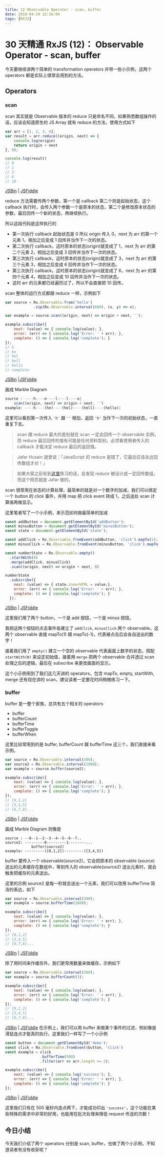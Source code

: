 ```yaml
---
title: 12 Observable Operator - scan, buffer
date: 2018-04-29 12:16:04
tags: [RXJS]
---
```

# 30 天精通 RxJS (12)： Observable Operator - scan, buffer

今天要继续讲两个简单的 transformation operators 并带一些小示例，这两个 operators 都是实际上很常会用到的方法。
<!-- more -->
## Operators

### scan

scan 其实就是 Observable 版本的 reduce 只是命名不同。如果熟悉数组操作的话，应该会知道原生的 JS Array 就有 reduce 的方法，使用方式如下

```javascript
var arr = [1, 2, 3, 4];
var result = arr.reduce((origin, next) => { 
    console.log(origin)
    return origin + next
}, 0);

console.log(result)
// 0
// 1
// 3
// 6
// 10

```

[JSBin](https://jsbin.com/guyaki/1/edit?js,console) | [JSFiddle](https://jsfiddle.net/s6323859/brkztLLw/)

reduce 方法需要传两个参数，第一个是 callback 第二个则是起始状态，这个 callback 执行时，会传入两个参数一个是原本的状态，第二个是修改原本状态的参数，最后回传一个新的状态，再继续执行。

所以这段代码是这样执行的

*   第一次执行 callback 起始状态是 0 所以 origin 传入 0，next 为 arr 的第一个元素 1，相加之后变成 1 回传并当作下一次的状态。
*   第二次执行 callback，这时原本的状态(origin)就变成了 1，next 为 arr 的第二个元素 2，相加之后变成 3 回传并当作下一次的状态。
*   第三次执行 callback，这时原本的状态(origin)就变成了 3，next 为 arr 的第三个元素 3，相加之后变成 6 回传并当作下一次的状态。
*   第三次执行 callback，这时原本的状态(origin)就变成了 6，next 为 arr 的第四个元素 4，相加之后变成 10 回传并当作下一次的状态。
*   这时 arr 的元素都已经遍历过了，所以不会直接把 10 回传。

scan 整体的运行方式都跟 reduce 一样，示例如下

```javascript
var source = Rx.Observable.from('hello')
             .zip(Rx.Observable.interval(600), (x, y) => x);

var example = source.scan((origin, next) => origin + next, '');

example.subscribe({
    next: (value) => { console.log(value); },
    error: (err) => { console.log('Error: ' + err); },
    complete: () => { console.log('complete'); }
});
// h
// he
// hel
// hell
// hello
// complete

```

[JSBin](https://jsbin.com/guyaki/8/edit?html,js,console,output) |[JSFiddle](https://jsfiddle.net/s6323859/brkztLLw/1/)

画成 Marble Diagram

```javascript
source : ----h----e----l----l----o|
    scan((origin, next) => origin + next, '')
example: ----h----(he)----(hel)----(hell)----(hello)|

```

这里可以看到第一次传入 `'h'` 跟 `''` 相加，返回 `'h'` 当作下一次的初始状态，一直重复下去。

> 
> 
> scan 跟 reduce 最大的差别就在 scan 一定会回传一个 observable 实例，而 reduce 最后回传的值有可能是任何资料型别，必须看使用者传入的 callback 才能决定 reduce 最后的返回值。
> 
> 

> 
> 
> Jafar Husain 就曾说：「JavaScript 的 reduce 是错了，它最后应该永远回传数组才对！」
> 
> 

> 
> 
> 如果大家之前有到[这里](http://reactivex.io/learnrx/)练习的话，会发现 reduce 被设计成一定回传数组，而这个网页就是 Jafar 做的。
> 
> 

scan 很常用在状态的计算处理，最简单的就是对一个数字的加减，我们可以绑定一个 button 的 click 事件，并用 map 把 click event 转成 1，之后送处 scan 计算值再做显示。

这里笔者写了一个小示例，来示范如何做最简单的加减

```javascript
const addButton = document.getElementById('addButton');
const minusButton = document.getElementById('minusButton');
const state = document.getElementById('state');

const addClick = Rx.Observable.fromEvent(addButton, 'click').mapTo(1);
const minusClick = Rx.Observable.fromEvent(minusButton, 'click').mapTo(-1);

const numberState = Rx.Observable.empty()
  .startWith(0)
  .merge(addClick, minusClick)
  .scan((origin, next) => origin + next, 0)

numberState
  .subscribe({
    next: (value) => { state.innerHTML = value;},
    error: (err) => { console.log('Error: ' + err); },
    complete: () => { console.log('complete'); }
  });

```

[JSBin](https://jsbin.com/guyaki/4/edit?js,output) | [JSFiddle](https://jsfiddle.net/s6323859/yf02gt9j/1/)

这里我们用了两个 button，一个是 add 按钮，一个是 minus 按钮。

我把这两个按钮的点击事件各建立了 `addClcik`, `minusClick` 两个 observable，这两个 observable 直接 mapTo(1) 跟 mapTo(-1)，代表被点击后会各自送出的数字！

接着我们用了 `empty()` 建立一个空的 observable 代表画面上数字的状态，搭配 `startWith(0)` 来设定初始值，接着用 `merge` 把两个 observable 合并透过 scan 处理之后的逻辑，最后在 subscribe 来更改画面的显示。

这个小示例用到了我们这几天讲的 operators，包含 mapTo, empty, startWith, merge 还有现在讲的 scan，建议读者一定要花时间稍微练习一下。

### buffer

buffer 是一整个家族，总共有五个相关的 operators

*   buffer
*   bufferCount
*   bufferTime
*   bufferToggle
*   bufferWhen

这里比较常用到的是 buffer, bufferCount 跟 bufferTime 这三个，我们直接来看示例。

```javascript
var source = Rx.Observable.interval(300);
var source2 = Rx.Observable.interval(1000);
var example = source.buffer(source2);

example.subscribe({
    next: (value) => { console.log(value); },
    error: (err) => { console.log('Error: ' + err); },
    complete: () => { console.log('complete'); }
});
// [0,1,2]
// [3,4,5]
// [6,7,8]...

```

[JSBin](https://jsbin.com/guyaki/9/edit?html,js,console,output) | [JSFiddle](https://jsfiddle.net/s6323859/brkztLLw/2/)

画成 Marble Diagram 则像是

```
source : --0--1--2--3--4--5--6--7..
source2: ---------0---------1--------...
            buffer(source2)
example: ---------([0,1,2])---------([3,4,5])    

```

buffer 要传入一个 observable(source2)，它会把原本的 observable (source)送出的元素缓存在数组中，等到传入的 observable(source2) 送出元素时，就会触发把缓存的元素送出。

这里的示例 source2 是每一秒就会送出一个元素，我们可以改用 bufferTime 简洁的表达，如下

```javascript
var source = Rx.Observable.interval(300);
var example = source.bufferTime(1000);

example.subscribe({
    next: (value) => { console.log(value); },
    error: (err) => { console.log('Error: ' + err); },
    complete: () => { console.log('complete'); }
});
// [0,1,2]
// [3,4,5]
// [6,7,8]...

```

[JSBin](https://jsbin.com/guyaki/5/edit?js,console) | [JSFiddle](https://jsfiddle.net/s6323859/brkztLLw/3/)

除了用时间来作缓存外，我们更常用数量来做缓存，示例如下

```javascript
var source = Rx.Observable.interval(300);
var example = source.bufferCount(3);

example.subscribe({
    next: (value) => { console.log(value); },
    error: (err) => { console.log('Error: ' + err); },
    complete: () => { console.log('complete'); }
});
// [0,1,2]
// [3,4,5]
// [6,7,8]...

```

[JSBin](https://jsbin.com/guyaki/10/edit?html,js,console,output) | [JSFiddle](https://jsfiddle.net/s6323859/brkztLLw/4/)
在示例上，我们可以用 buffer 来做某个事件的过滤，例如像是滑鼠连点才能真的执行，这里我们一样写了一个小示例

```javascript
const button = document.getElementById('demo');
const click = Rx.Observable.fromEvent(button, 'click')
const example = click
                .bufferTime(500)
                .filter(arr => arr.length >= 2);

example.subscribe({
    next: (value) => { console.log('success'); },
    error: (err) => { console.log('Error: ' + err); },
    complete: () => { console.log('complete'); }
});

```

[JSBin](https://jsbin.com/guyaki/edit?js,console,output) | [JSFiddle](https://jsfiddle.net/s6323859/brkztLLw/5/)

这里我们只有在 500 毫秒内连点两下，才能成功印出 `'success'`，这个功能在某些特殊的需求中非常的好用，也能用在批次处理来降低 request 传送的次数！

## 今日小结

今天我们介绍了两个 operators 分别是 scan, buffer，也做了两个小示例，不知道读者有没有收获呢？